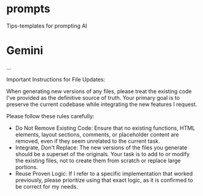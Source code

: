 # prompts
Tips-templates for prompting AI


# Gemini

...

Important Instructions for File Updates:

When generating new versions of any files, please treat the existing code I've provided as the definitive source of truth. Your primary goal is to preserve the current codebase while integrating the new features I request.

Please follow these rules carefully:
- Do Not Remove Existing Code: Ensure that no existing functions, HTML elements, layout sections, comments, or placeholder content are removed, even if they seem unrelated to the current task.
- Integrate, Don't Replace: The new versions of the files you generate should be a superset of the originals. Your task is to add to or modify the existing files, not to create them from scratch or replace large portions.
- Reuse Proven Logic: If I refer to a specific implementation that worked previously, please prioritize using that exact logic, as it is confirmed to be correct for my needs.
